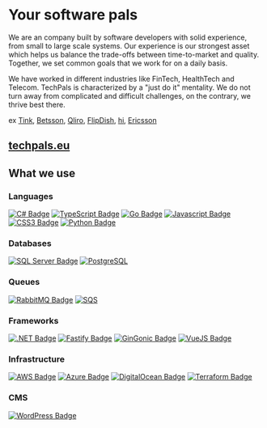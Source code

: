 # Your software pals

We are an company built by software developers with solid experience, from small to large scale systems. Our experience is our strongest asset which helps us balance the trade-offs between time-to-market and quality. Together, we set common goals that we work for on a daily basis.

We have worked in different industries like FinTech, HealthTech and Telecom. TechPals is characterized by a "just do it" mentality. We do not turn away from complicated and difficult challenges, on the contrary, we thrive best there.

ex [Tink](https://tink.com/), [Betsson](https://www.betssongroup.com/), [Qliro](https://www.qliro.com/), [FlipDish](https://www.flipdish.com), [hi](hi.health), [Ericsson](https://ericsson.com)


## [techpals.eu](https://www.techpals.eu/)

## What we use

### Languages

[![C# Badge](https://img.shields.io/badge/-C%23-474A8A?style=for-the-badge&labelColor=black&logo=csharp&logoColor=474A8A)](#) [![TypeScript Badge](https://img.shields.io/badge/-TypeScript-3178C6?style=for-the-badge&labelColor=black&logo=typescript&logoColor=3178C6)](#) [![Go Badge](https://img.shields.io/badge/-Go-00ADD8?style=for-the-badge&labelColor=black&logo=go&logoColor=00ADD8)](#)  [![Javascript Badge](https://img.shields.io/badge/-Javascript-F0DB4F?style=for-the-badge&labelColor=black&logo=javascript&logoColor=F0DB4F)](#) [![CSS3 Badge](https://img.shields.io/badge/-CSS3-2865f0?style=for-the-badge&labelColor=black&logo=css3&logoColor=274de4)](#) 
[![Python Badge](https://img.shields.io/badge/-Python-FCE15A?style=for-the-badge&labelColor=black&logo=python&logoColor=#45779E)](#)  


### Databases

[![SQL Server Badge](https://img.shields.io/badge/-SQL_Server-0db7ed?style=for-the-badge&labelColor=black&logo=microsoftsqlserver&logoColor=0db7ed)](#) [![PostgreSQL](https://img.shields.io/badge/-PostgreSQL-e69514?style=for-the-badge&labelColor=black&logo=postgresql&logoColor=ffa500)](#)

### Queues

[![RabbitMQ Badge](https://img.shields.io/badge/-RabbitMQ-F29111?style=for-the-badge&labelColor=black&logo=rabbitmq&logoColor=F29111)](#) [![SQS](https://img.shields.io/badge/-SQS-069514?style=for-the-badge&labelColor=black&logo=amazonsqs&logoColor=069514)](#)

### Frameworks

[![.NET Badge](https://img.shields.io/badge/-.NET-7DAFB6a?style=for-the-badge&labelColor=black&logo=dotnet&logoColor=61DAFB)](#) [![Fastify Badge](https://img.shields.io/badge/-Fastify-61DAFB?style=for-the-badge&labelColor=black&logo=fastify&logoColor=61DAFB)](#) [![GinGonic Badge](https://img.shields.io/badge/-Gin-F3DF2D?style=for-the-badge&labelColor=black&logo=go&logoColor=F3DF2D)](#) [![VueJS Badge](https://img.shields.io/badge/-Vue-069514?style=for-the-badge&labelColor=black&logo=vue.js&logoColor=069514)](#)

### Infrastructure

[![AWS Badge](https://img.shields.io/badge/-AWS-F9DC3E?style=for-the-badge&labelColor=black&logo=amazonaws&logoColor=F9DC3E)](#) [![Azure Badge](https://img.shields.io/badge/-azure-2865f0?style=for-the-badge&labelColor=black&logo=microsoftazure&logoColor=2865f0)](#) [![DigitalOcean Badge](https://img.shields.io/badge/-DigitalOcean-192efc?style=for-the-badge&labelColor=black&logo=digitalocean&logoColor=192efc)](#) [![Terraform Badge](https://img.shields.io/badge/-Terraform-7d2bba?style=for-the-badge&labelColor=black&logo=terraform&logoColor=7d2bba)](#)

### CMS

[![WordPress Badge](https://img.shields.io/badge/-WordPress-21759b?style=for-the-badge&labelColor=black&logo=wordpress&logoColor=21759b)](#)
